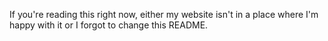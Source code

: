 If you're reading this right now, either my website isn't in a place where I'm happy with it or I forgot to change this README.
